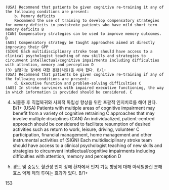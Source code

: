     (USA) Recommend that patients be given cognitive re-training it any of the following conditions are present:
        b. Memory deficits
        Recommend the use of training to develop compensatory strategies for memory deficits in poststroke patients who have mild short term memory deficits B
    (CAN) Compensatory strategies can be used to improve memory outcomes. B
    (AUS) Compensatory strategy be taught approaches aimed at directly improving their GPP
    (SIGN) Each multidisciplinary stroke team should have access to a clinical psychologist teaching of new skills and strategies to circumvent intellectual/cognitive impairments including difficulties with attention, memory and perception D
    (3) 실행기능 장애에 대한 훈련(치료)을 해야 한다. B/1+
    (USA) Recommend that patients be given cognitive re-training if any of the following conditions are present:
        d. Executive function and problem-solving difficulties C
    (AUS) In stroke survivors with impaired executive functioning, the way in which information is provided should be considered. C

4. 뇌졸중 후 직업복귀와 사회적 독립성 향상을 위한 포괄적 인지치료를 해야 한다. B/1+
    (USA) Patients with multiple areas of cognitive impairment may benefit from a variety of cognitive retraining C
    approaches that may involve multiple disciplines
    (CAN) An individualized, patient-centred approach should be considered to facilitate resumption of desired activities such as return to work, leisure, driving, volunteer C
    participation, financial management, home management and other instrumental activities of
    (SIGN) Each multidisciplinary stroke team should have access to a clinical psychologist teaching of new skills and strategies to circumvent intellectual/cognitive impairments including difficulties with attention, memory and perception D

5. 경도 및 중등도 혈관성 인지 장애 환자에서 인지 기능 향상에 대해 아세틸콜린 분해효소 억제 제의 투여는 효과가 있다. B/1+

<PAGE>153